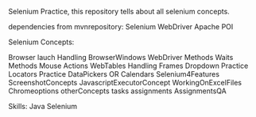 Selenium Practice,
this repository tells about all selenium concepts.

dependencies from mvnrepository:
Selenium WebDriver
Apache POI

Selenium Concepts:

Browser lauch
Handling BrowserWindows
WebDriver Methods
Waits Methods
Mouse Actions
WebTables
Handling Frames
Dropdown Practice
Locators Practice
DataPickers OR Calendars
Selenium4Features
ScreenshotConcepts
JavascriptExecutorConcept
WorkingOnExcelFiles
Chromeoptions
otherConcepts
tasks
assignments
AssignmentsQA

Skills:
Java
Selenium


